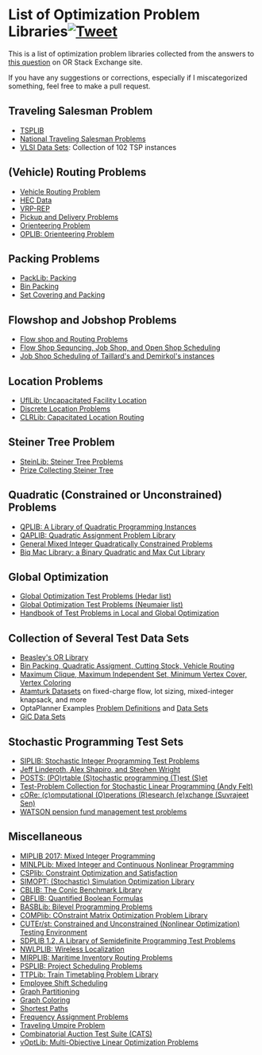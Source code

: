 # List of Optimization Problem Libraries[![Tweet](https://img.shields.io/twitter/url/http/shields.io.svg?style=social)](https://twitter.com/intent/tweet?text=List%20of%20Optimization%20Problem%20Libraries&url=https://github.com/ekhoda/optimization_problem_libraries&via=EhsanKhoda&hashtags=orms,optimization)
This is a list of optimization problem libraries collected from the answers to [this question](https://or.stackexchange.com/q/244/36) on OR Stack Exchange site.

If you have any suggestions or corrections, especially if I miscategorized something, feel free to make a pull request.

## Traveling Salesman Problem
* [TSPLIB](http://elib.zib.de/pub/mp-testdata/tsp/tsplib/tsplib.html)
* [National Traveling Salesman Problems](http://www.math.uwaterloo.ca/tsp/world/countries.html)
* [VLSI Data Sets](http://www.math.uwaterloo.ca/tsp/vlsi/): Collection of 102 TSP instances

## (Vehicle) Routing Problems
* [Vehicle Routing Problem](http://www.bernabe.dorronsoro.es/vrp)
* [HEC Data](http://neumann.hec.ca/chairedistributique/data)
* [VRP-REP](http://www.vrp-rep.org/)
* [Pickup and Delivery Problems](http://hhperez.webs.ull.es/PDsite/)
* [Orienteering Problem](https://www.mech.kuleuven.be/en/cib/op)
* [OPLIB: Orienteering Problem](https://unicen.smu.edu.sg/oplib-orienteering-problem-library)

## Packing Problems
* [PackLib: Packing](http://www.ibr.cs.tu-bs.de/alg/packlib/instances.shtml)
* [Bin Packing](https://www2.wiwi.uni-jena.de/Entscheidung/binpp/index.htm)
* [Set Covering and Packing](http://sites.nlsde.buaa.edu.cn/~kexu/benchmarks/set-benchmarks.htm)

## Flowshop and Jobshop Problems
* [Flow shop and Routing Problems](http://soa.iti.es/instancias-problemas)
* [Flow Shop Sequncing, Job Shop, and Open Shop Scheduling](http://mistic.heig-vd.ch/taillard/problemes.dir/ordonnancement.dir/ordonnancement.html)
* [Job Shop Scheduling of Taillard's and Demirkol's instances ](http://optimizizer.com/jobshop.php)

## Location Problems
* [UflLib: Uncapacitated Facility Location](http://resources.mpi-inf.mpg.de/departments/d1/projects/benchmarks/UflLib/)
* [Discrete Location Problems](http://math.nsc.ru/AP/benchmarks/english.html)
* [CLRLib: Capacitated Location Routing](https://www.coga.tu-berlin.de/v_menue/download_media/clrlib)

## Steiner Tree Problem
* [SteinLib: Steiner Tree Problems](http://steinlib.zib.de//steinlib.php)
* [Prize Collecting Steiner Tree](https://homepage.univie.ac.at/ivana.ljubic/research/pcstp/)

## Quadratic (Constrained or Unconstrained) Problems
* [QPLIB: A Library of Quadratic Programming Instances](http://qplib.zib.de/)
* [QAPLIB: Quadratic Assignment Problem Library](http://anjos.mgi.polymtl.ca/qaplib)
* [General Mixed Integer Quadratically Constrained Problems](http://cedric.cnam.fr/~lamberta/Library/iqcp_miqcp.html)
* [Biq Mac Library: a Binary Quadratic and Max Cut Library](http://biqmac.uni-klu.ac.at/biqmaclib.html)

## Global Optimization
* [Global Optimization Test Problems (Hedar list)](http://www-optima.amp.i.kyoto-u.ac.jp/member/student/hedar/Hedar_files/TestGO.htm)
* [Global Optimization Test Problems (Neumaier list)](https://www.mat.univie.ac.at/~neum/glopt/test.html)
* [Handbook of Test Problems in Local and Global Optimization](http://titan.princeton.edu/TestProblems/)

## Collection of Several Test Data Sets
* [Beasley's OR Library](http://people.brunel.ac.uk/~mastjjb/jeb/info.html)
* [Bin Packing, Quadratic Assigment, Cutting Stock, Vehicle Routing](http://perso.prism.uvsq.fr/~blec/index.php?p=./rech/oc&lang=en)
* [Maximum Clique, Maximum Independent Set, Minimum Vertex Cover, Vertex Coloring](http://sites.nlsde.buaa.edu.cn/~kexu/benchmarks/graph-benchmarks.htm)
* [Atamturk Datasets](https://atamturk.ieor.berkeley.edu/data/) on fixed-charge flow, lot sizing, mixed-integer knapsack, and more
* OptaPlanner Examples [Problem Definitions](https://docs.optaplanner.org/latestFinal/optaplanner-docs/html_single/#examplesOverview) and [Data Sets](https://github.com/kiegroup/optaplanner/tree/master/optaplanner-examples/data)
* [GiC Data Sets](https://sites.google.com/site/gciports/)

## Stochastic Programming Test Sets 
* [SIPLIB: Stochastic Integer Programming Test Problems](https://www2.isye.gatech.edu/~sahmed/siplib/)
* [Jeff Linderoth, Alex Shapiro, and Stephen Wright](http://pages.cs.wisc.edu/~swright/stochastic/sampling/)
* [POSTS: (PO)rtable (S)tochastic programming (T)est (S)et](http://users.iems.northwestern.edu/~jrbirge/html/dholmes/post.html)
* [Test-Problem Collection for Stochastic Linear Programming (Andy Felt)](https://www4.uwsp.edu/math/afelt/slptestset/download.html)
* [cORe: (c)omputational (O)perations (R)esearch (e)xchange (Suvrajeet Sen)](https://core.isrd.isi.edu/chaise/recordset/#1/Core:Instance@sort(RCT::desc::,RID))
* [WATSON pension fund management test problems](http://vlsicad.eecs.umich.edu/BK/Slots/cache/www-cfr.jims.cam.ac.uk/research/stprog.html)


## Miscellaneous
* [MIPLIB 2017: Mixed Integer Programming](http://miplib.zib.de)
* [MINLPLib: Mixed Integer and Continuous Nonlinear Programming](http://www.minlplib.org/instances.html)
* [CSPlib: Constraint Optimization and Satisfaction](http://www.csplib.org/)
* [SIMOPT: (Stochastic) Simulation Optimization Library](http://www.simopt.org/)
* [CBLIB: The Conic Benchmark Library](http://cblib.zib.de/)
* [QBFLIB: Quantified Boolean Formulas](http://www.qbflib.org)
* [BASBLib: Bilevel Programming Problems](http://basblsolver.github.io/BASBLib/)
* [COMPlib: COnstraint Matrix Optimization Problem Library](http://www.complib.de/)
* [CUTEr/st: Constrained and Unconstrained (Nonlinear Optimization) Testing Environment]( http://www.cuter.rl.ac.uk/Problems/mastsif.shtml)
* [SDPLIB 1.2, A Library of Semidefinite Programming Test Problems](http://euler.nmt.edu/~brian/sdplib/)
* [NWLPLIB: Wireless Localization](http://www.ic.unicamp.br/~cid/Problem-instances/Wireless-Localization/)
* [MIRPLIB: Maritime Inventory Routing Problems](https://mirplib.scl.gatech.edu/)
* [PSPLIB: Project Scheduling Problems](http://www.om-db.wi.tum.de/psplib/main.html)
* [TTPLib: Train Timetabling Problem Library](http://ttplib.zib.de)
* [Employee Shift Scheduling](http://www.schedulingbenchmarks.org/)
* [Graph Partitioning](http://chriswalshaw.co.uk)
* [Graph Coloring](https://mat.gsia.cmu.edu/COLOR/instances.html)
* [Shortest Paths](http://users.diag.uniroma1.it/challenge9/download.shtml)
* [Frequency Assignment Problems](http://fap.zib.de/problems/)
* [Traveling Umpire Problem](http://benchmark.gent.cs.kuleuven.be/tup/en/)
* [Combinatorial Auction Test Suite (CATS)](https://www.cs.ubc.ca/~kevinlb/CATS/)
* [vOptLib: Multi-Objective Linear Optimization Problems](https://voptsolver.github.io/vOptLib/)




